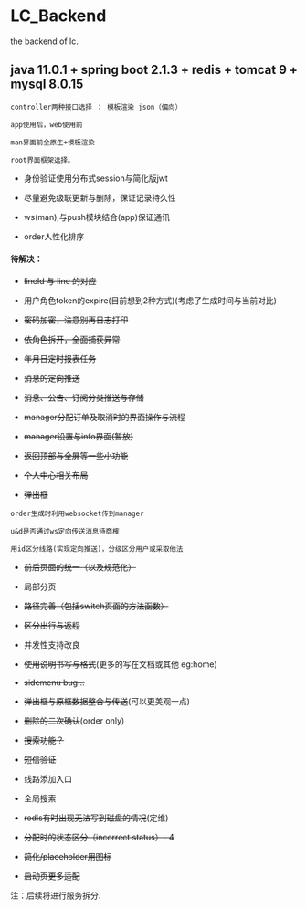 # LC_Backend
the backend of lc.

## java 11.0.1 + spring boot 2.1.3 + redis + tomcat 9 + mysql 8.0.15
```
controller两种接口选择 ： 模板渲染 json（偏向）

app使用后，web使用前

man界面前全原生+模板渲染

root界面框架选择。
```

+ 身份验证使用分布式session与简化版jwt

+ 尽量避免级联更新与删除，保证记录持久性

+ ws(man),与push模块结合(app)保证通讯

+ order人性化排序

#### 待解决：

+ ~~lineId 与 line 的对应~~

+ ~~用户角色token的expire(目前想到2种方式)~~(考虑了生成时间与当前对比)

+ ~~密码加密，注意别再日志打印~~

+ ~~依角色拆开，全面捕获异常~~

+ ~~年月日定时报表任务~~

+ ~~消息的定向推送~~

+ ~~消息、公告、订阅分类推送与存储~~

+ ~~manager分配订单及取消时的界面操作与流程~~

+ ~~manager设置与info界面(暂放)~~

+ ~~返回顶部与全屏等一些小功能~~

+ ~~个人中心相关布局~~

+ ~~弹出框~~
```
order生成时利用websocket传到manager

u&d是否通过ws定向传送消息待商榷

用id区分线路(实现定向推送)，分级区分用户或采取他法

```
+ ~~前后页面的统一（以及规范化）~~

+ ~~局部分页~~

+ ~~路径完善（包括switch页面的方法函数）~~

+ ~~区分出行与返程~~

+ 并发性支持改良

+ ~~使用说明书写与格式~~(更多的写在文档或其他 eg:home)

+ ~~sidemenu bug...~~

+ ~~弹出框与原框数据整合与传送~~(可以更美观一点)

+ ~~删除的二次确认~~(order  only)

+ ~~搜索功能？~~

+ ~~短信验证~~

+ 线路添加入口

+ 全局搜索

+ ~~redis有时出现无法写到磁盘的情况~~(定维)

+ ~~分配时的状态区分（incorrect status）- 4~~

+ ~~简化/placeholder用图标~~

+ ~~启动页更多适配~~

注：后续将进行服务拆分. 



